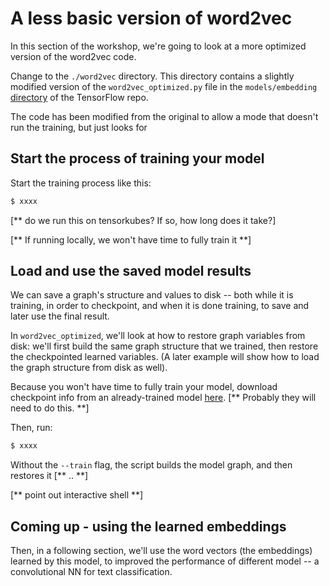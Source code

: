 
# A less basic version of word2vec

In this section of the workshop, we're going to look at a more optimized version of the word2vec code.

Change to the `./word2vec` directory.
This directory contains a slightly modified version of the `word2vec_optimized.py` file in the `models/embedding` [directory](xxx) of the TensorFlow repo.

The code has been modified from the original to allow a mode that doesn't run the training, but just looks for 



## Start the process of training your model

Start the training process like this:

```sh
$ xxxx
```

[** do we run this on tensorkubes?  If so, how long does it take?]

[** If running locally, we won't have time to fully train it **]

## Load and use the saved model results

We can save a graph's structure and values to disk -- both while it is training, in order to checkpoint, and when it is done training, to save and later use the final result.

In `word2vec_optimized`, we'll look at how to restore graph variables from disk: we'll first build the same graph structure that we trained, then restore the checkpointed learned variables. (A later example will show how to load the graph structure from disk as well).

Because you won't have time to fully train your model, download checkpoint info from an already-trained model [here](xxx).
[** Probably they will need to do this. **]

Then, run:

```sh
$ xxxx
```

Without the `--train` flag, the script builds the model graph, and then restores it [** .. **]

[** point out interactive shell **]


## Coming up - using the learned embeddings

Then, in a following section, we'll use the word vectors (the embeddings) learned by this model, to improved the performance of different model -- a convolutional NN for text classification.